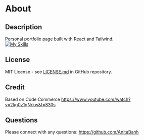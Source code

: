 # About

## Description
Personal portfolio page built with React and Tailwind.  
[![My Skills](https://skillicons.dev/icons?i=react,tailwind,github)](https://skillicons.dev)  

## License
MIT License - see [LICENSE.md](https://github.com/AnitaBanh/About/blob/6ac912d7ac457b3e73e3faeb103e8bdf5c33d5ac/LICENSE) in GitHub repository.

## Credit
Based on Code Commerce https://www.youtube.com/watch?v=2kg0z1qNrkw&t=830s

## Questions
Please connect with any questions: <https://github.com/AnitaBanh>
